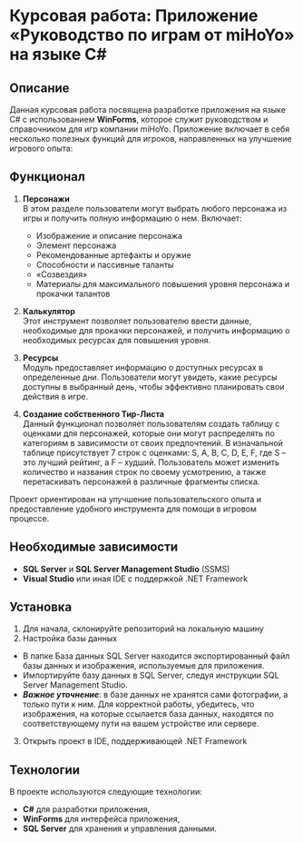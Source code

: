 # Курсовая работа: Приложение «Руководство по играм от miHoYo» на языке C#

## Описание
Данная курсовая работа посвящена разработке приложения на языке C# с использованием **WinForms**, которое служит руководством и справочником для игр компании miHoYo. Приложение включает в себя несколько полезных функций для игроков, направленных на улучшение игрового опыта:

## Функционал
1. **Персонажи**  
   В этом разделе пользователи могут выбрать любого персонажа из игры и получить полную информацию о нем. Включает:
   - Изображение и описание персонажа
   - Элемент персонажа
   - Рекомендованные артефакты и оружие
   - Способности и пассивные таланты
   - «Созвездия»
   - Материалы для максимального повышения уровня персонажа и прокачки талантов

2. **Калькулятор**  
   Этот инструмент позволяет пользователю ввести данные, необходимые для прокачки персонажей, и получить информацию о необходимых ресурсах для повышения уровня.

3. **Ресурсы**  
   Модуль предоставляет информацию о доступных ресурсах в определенные дни. Пользователи могут увидеть, какие ресурсы доступны в выбранный день, чтобы эффективно планировать свои действия в игре.

4. **Создание собственного Тир-Листа**  
   Данный функционал позволяет пользователям создать таблицу с оценками для персонажей, которые они могут распределять по категориям в зависимости от своих предпочтений. В изначальной таблице присутствует 7 строк с оценками: S, A, B, C, D, E, F, где S – это лучший рейтинг, а F – худший. Пользователь может изменить количество и названия строк по своему усмотрению, а также перетаскивать персонажей в различные фрагменты списка.

Проект ориентирован на улучшение пользовательского опыта и предоставление удобного инструмента для помощи в игровом процессе.

## Необходимые зависимости
- **SQL Server** и **SQL Server Management Studio** (SSMS)
- **Visual Studio** или иная IDE с поддержкой .NET Framework

## Установка

1) Для начала, склонируйте репозиторий на локальную машину
2) Настройка базы данных
  - В папке База данных SQL Server находится экспортированный файл базы данных и изображения, используемые для приложения.
  - Импортируйте базу данных в SQL Server, следуя инструкции SQL Server Management Studio.
  - ***Важное уточнение***: в базе данных не хранятся сами фотографии, а только пути к ним. Для корректной работы, убедитесь, что изображения, на которые ссылается база данных, находятся по соответствующему пути на вашем устройстве или сервере.
3) Открыть проект в IDE, поддерживающей .NET Framework

## Технологии
В проекте используются следующие технологии:

- **C#** для разработки приложения,
- **WinForms** для интерфейса приложения,
- **SQL Server** для хранения и управления данными.
